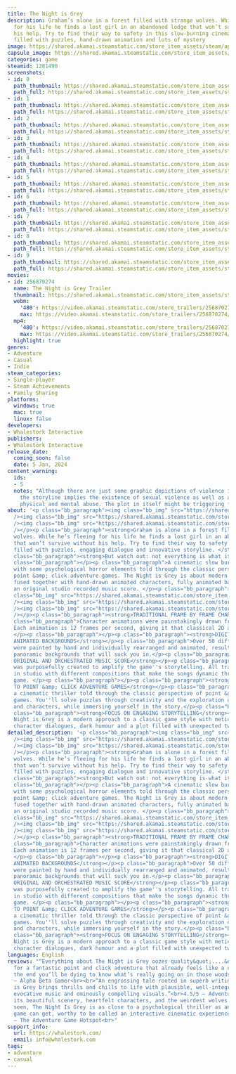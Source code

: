 ```yaml
---
title: The Night is Grey
description: Graham’s alone in a forest filled with strange wolves. While he’s fleeing
  for his life he finds a lost girl in an abandoned lodge that won’t survive without
  his help. Try to find their way to safety in this slow-burning cinematic thriller
  filled with puzzles, hand-drawn animation and lots of mystery
image: https://shared.akamai.steamstatic.com/store_item_assets/steam/apps/1281490/header.jpg?t=1732710355
capsule_image: https://shared.akamai.steamstatic.com/store_item_assets/steam/apps/1281490/capsule_231x87.jpg?t=1732710355
categories: game
steamid: 1281490
screenshots:
- id: 0
  path_thumbnail: https://shared.akamai.steamstatic.com/store_item_assets/steam/apps/1281490/ss_9285a672f168e8e56586624d0471fda5ffd690bc.600x338.jpg?t=1732710355
  path_full: https://shared.akamai.steamstatic.com/store_item_assets/steam/apps/1281490/ss_9285a672f168e8e56586624d0471fda5ffd690bc.1920x1080.jpg?t=1732710355
- id: 1
  path_thumbnail: https://shared.akamai.steamstatic.com/store_item_assets/steam/apps/1281490/ss_8764b8cace7e5b34004925e16291ced1a22239fe.600x338.jpg?t=1732710355
  path_full: https://shared.akamai.steamstatic.com/store_item_assets/steam/apps/1281490/ss_8764b8cace7e5b34004925e16291ced1a22239fe.1920x1080.jpg?t=1732710355
- id: 2
  path_thumbnail: https://shared.akamai.steamstatic.com/store_item_assets/steam/apps/1281490/ss_bea99682f8448f1c948a31ff834c19114bc43962.600x338.jpg?t=1732710355
  path_full: https://shared.akamai.steamstatic.com/store_item_assets/steam/apps/1281490/ss_bea99682f8448f1c948a31ff834c19114bc43962.1920x1080.jpg?t=1732710355
- id: 3
  path_thumbnail: https://shared.akamai.steamstatic.com/store_item_assets/steam/apps/1281490/ss_32f48342659cec58aae3e1840d6911d92ec48103.600x338.jpg?t=1732710355
  path_full: https://shared.akamai.steamstatic.com/store_item_assets/steam/apps/1281490/ss_32f48342659cec58aae3e1840d6911d92ec48103.1920x1080.jpg?t=1732710355
- id: 4
  path_thumbnail: https://shared.akamai.steamstatic.com/store_item_assets/steam/apps/1281490/ss_221f3fe3b80ac15fad0ca75ad8d1eda29fd920ec.600x338.jpg?t=1732710355
  path_full: https://shared.akamai.steamstatic.com/store_item_assets/steam/apps/1281490/ss_221f3fe3b80ac15fad0ca75ad8d1eda29fd920ec.1920x1080.jpg?t=1732710355
- id: 5
  path_thumbnail: https://shared.akamai.steamstatic.com/store_item_assets/steam/apps/1281490/ss_dda8db1c05c6954e8d93b7fc1f1c8a3f9ccba0a2.600x338.jpg?t=1732710355
  path_full: https://shared.akamai.steamstatic.com/store_item_assets/steam/apps/1281490/ss_dda8db1c05c6954e8d93b7fc1f1c8a3f9ccba0a2.1920x1080.jpg?t=1732710355
- id: 6
  path_thumbnail: https://shared.akamai.steamstatic.com/store_item_assets/steam/apps/1281490/ss_0e5d75774639410e7bb0a3a97c26fb549f5780ee.600x338.jpg?t=1732710355
  path_full: https://shared.akamai.steamstatic.com/store_item_assets/steam/apps/1281490/ss_0e5d75774639410e7bb0a3a97c26fb549f5780ee.1920x1080.jpg?t=1732710355
- id: 7
  path_thumbnail: https://shared.akamai.steamstatic.com/store_item_assets/steam/apps/1281490/ss_8834b9f69137816f653df48aec43f1fd9283816d.600x338.jpg?t=1732710355
  path_full: https://shared.akamai.steamstatic.com/store_item_assets/steam/apps/1281490/ss_8834b9f69137816f653df48aec43f1fd9283816d.1920x1080.jpg?t=1732710355
- id: 8
  path_thumbnail: https://shared.akamai.steamstatic.com/store_item_assets/steam/apps/1281490/ss_f4e56ffe994dc14e1fc68201894789eb4aa35628.600x338.jpg?t=1732710355
  path_full: https://shared.akamai.steamstatic.com/store_item_assets/steam/apps/1281490/ss_f4e56ffe994dc14e1fc68201894789eb4aa35628.1920x1080.jpg?t=1732710355
- id: 9
  path_thumbnail: https://shared.akamai.steamstatic.com/store_item_assets/steam/apps/1281490/ss_62e627e3e3faba98bb170480f07552109badbae5.600x338.jpg?t=1732710355
  path_full: https://shared.akamai.steamstatic.com/store_item_assets/steam/apps/1281490/ss_62e627e3e3faba98bb170480f07552109badbae5.1920x1080.jpg?t=1732710355
movies:
- id: 256870274
  name: The Night is Grey Trailer
  thumbnail: https://shared.akamai.steamstatic.com/store_item_assets/steam/apps/256870274/movie.293x165.jpg?t=1706175698
  webm:
    '480': https://video.akamai.steamstatic.com/store_trailers/256870274/movie480_vp9.webm?t=1706175698
    max: https://video.akamai.steamstatic.com/store_trailers/256870274/movie_max_vp9.webm?t=1706175698
  mp4:
    '480': https://video.akamai.steamstatic.com/store_trailers/256870274/movie480.mp4?t=1706175698
    max: https://video.akamai.steamstatic.com/store_trailers/256870274/movie_max.mp4?t=1706175698
  highlight: true
genres:
- Adventure
- Casual
- Indie
steam_categories:
- Single-player
- Steam Achievements
- Family Sharing
platforms:
  windows: true
  mac: true
  linux: false
developers:
- Whalestork Interactive
publishers:
- Whalestork Interactive
release_date:
  coming_soon: false
  date: 5 Jan, 2024
content_warning:
  ids:
  - 5
  notes: "Although there are just some graphic depictions of violence in the game,
    the storyline implies the existence of sexual violence as well as a history of
    physical and mental abuse. The plot in itself might be triggering for some players.\r\n\r\n"
about: '<p class="bb_paragraph"><img class="bb_img" src="https://shared.akamai.steamstatic.com/store_item_assets/steam/apps/1281490/extras/tnig-quotes_steam.png?t=1732710355"
  /><img class="bb_img" src="https://shared.akamai.steamstatic.com/store_item_assets/steam/apps/1281490/extras/SD01.png?t=1732710355"
  /><img class="bb_img" src="https://shared.akamai.steamstatic.com/store_item_assets/steam/apps/1281490/extras/TNIG_GIF_STEAM_1.gif?t=1732710355"
  /></p><p class="bb_paragraph"><strong>Graham is alone in a forest filled with strange
  wolves. While he’s fleeing for his life he finds a lost girl in an abandoned lodge
  that won’t survive without his help. Try to find their way to safety in this game
  filled with puzzles, engaging dialogue and innovative storyline. </strong></p><p
  class="bb_paragraph"><strong>But watch out: not everything is what it seems.</strong></p><p
  class="bb_paragraph"></p><p class="bb_paragraph">A cinematic slow burn thriller
  with some psychological horror elements told through the classic perspective of
  point &amp; click adventure games. The Night is Grey is about modern storytelling
  fused together with hand-drawn animated characters, fully animated backgrounds and
  an original studio recorded music score. </p><p class="bb_paragraph"></p><p class="bb_paragraph"><img
  class="bb_img" src="https://shared.akamai.steamstatic.com/store_item_assets/steam/apps/1281490/extras/TNIG_GIF_STEAM_2.gif?t=1732710355"
  /><img class="bb_img" src="https://shared.akamai.steamstatic.com/store_item_assets/steam/apps/1281490/extras/SD02.png?t=1732710355"
  /><img class="bb_img" src="https://shared.akamai.steamstatic.com/store_item_assets/steam/apps/1281490/extras/TNIG_BOAT_LOOP_BANNER_STEAM_2.gif?t=1732710355"
  /></p><p class="bb_paragraph"><strong>TRADITIONAL FRAME BY FRAME CHARACTER ANIMATION</strong></p><p
  class="bb_paragraph">Character animations were painstakingly drawn frame by frame.
  Each animation is 12 frames per second, giving it that classical 2D animations feel.
  </p><p class="bb_paragraph"></p><p class="bb_paragraph"><strong>DIGITALLY PAINTED
  ANIMATED BACKGROUNDS</strong></p><p class="bb_paragraph">Over 50 different locations
  were painted by hand and individually rearranged and animated, resulting in animated
  panoramic backgrounds that will suck you in.</p><p class="bb_paragraph"></p><p class="bb_paragraph"><strong>FULLY
  ORIGINAL AND ORCHESTRATED MUSIC SCORE</strong></p><p class="bb_paragraph">Our soundtrack
  was purposefully created to amplify the game''s storytelling. All tracks were recorded
  in studio with different compositions that make the songs dynamic throughout the
  game. </p><p class="bb_paragraph"></p><p class="bb_paragraph"><strong>A LOVE LETTER
  TO POINT &amp; CLICK ADVENTURE GAMES</strong></p><p class="bb_paragraph">This is
  a cinematic thriller told through the classic perspective of point &amp; click adventure
  games. You''ll solve puzzles through creativity and the exploration of sceneries
  and characters, while immersing yourself in the story.</p><p class="bb_paragraph"></p><p
  class="bb_paragraph"><strong>FOCUS ON ENGAGING STORYTELLING</strong></p><p class="bb_paragraph">The
  Night is Grey is a modern approach to a classic game style with meticulously written
  character dialogues, dark humour and a plot filled with unexpected twists.</p>'
detailed_description: '<p class="bb_paragraph"><img class="bb_img" src="https://shared.akamai.steamstatic.com/store_item_assets/steam/apps/1281490/extras/tnig-quotes_steam.png?t=1732710355"
  /><img class="bb_img" src="https://shared.akamai.steamstatic.com/store_item_assets/steam/apps/1281490/extras/SD01.png?t=1732710355"
  /><img class="bb_img" src="https://shared.akamai.steamstatic.com/store_item_assets/steam/apps/1281490/extras/TNIG_GIF_STEAM_1.gif?t=1732710355"
  /></p><p class="bb_paragraph"><strong>Graham is alone in a forest filled with strange
  wolves. While he’s fleeing for his life he finds a lost girl in an abandoned lodge
  that won’t survive without his help. Try to find their way to safety in this game
  filled with puzzles, engaging dialogue and innovative storyline. </strong></p><p
  class="bb_paragraph"><strong>But watch out: not everything is what it seems.</strong></p><p
  class="bb_paragraph"></p><p class="bb_paragraph">A cinematic slow burn thriller
  with some psychological horror elements told through the classic perspective of
  point &amp; click adventure games. The Night is Grey is about modern storytelling
  fused together with hand-drawn animated characters, fully animated backgrounds and
  an original studio recorded music score. </p><p class="bb_paragraph"></p><p class="bb_paragraph"><img
  class="bb_img" src="https://shared.akamai.steamstatic.com/store_item_assets/steam/apps/1281490/extras/TNIG_GIF_STEAM_2.gif?t=1732710355"
  /><img class="bb_img" src="https://shared.akamai.steamstatic.com/store_item_assets/steam/apps/1281490/extras/SD02.png?t=1732710355"
  /><img class="bb_img" src="https://shared.akamai.steamstatic.com/store_item_assets/steam/apps/1281490/extras/TNIG_BOAT_LOOP_BANNER_STEAM_2.gif?t=1732710355"
  /></p><p class="bb_paragraph"><strong>TRADITIONAL FRAME BY FRAME CHARACTER ANIMATION</strong></p><p
  class="bb_paragraph">Character animations were painstakingly drawn frame by frame.
  Each animation is 12 frames per second, giving it that classical 2D animations feel.
  </p><p class="bb_paragraph"></p><p class="bb_paragraph"><strong>DIGITALLY PAINTED
  ANIMATED BACKGROUNDS</strong></p><p class="bb_paragraph">Over 50 different locations
  were painted by hand and individually rearranged and animated, resulting in animated
  panoramic backgrounds that will suck you in.</p><p class="bb_paragraph"></p><p class="bb_paragraph"><strong>FULLY
  ORIGINAL AND ORCHESTRATED MUSIC SCORE</strong></p><p class="bb_paragraph">Our soundtrack
  was purposefully created to amplify the game''s storytelling. All tracks were recorded
  in studio with different compositions that make the songs dynamic throughout the
  game. </p><p class="bb_paragraph"></p><p class="bb_paragraph"><strong>A LOVE LETTER
  TO POINT &amp; CLICK ADVENTURE GAMES</strong></p><p class="bb_paragraph">This is
  a cinematic thriller told through the classic perspective of point &amp; click adventure
  games. You''ll solve puzzles through creativity and the exploration of sceneries
  and characters, while immersing yourself in the story.</p><p class="bb_paragraph"></p><p
  class="bb_paragraph"><strong>FOCUS ON ENGAGING STORYTELLING</strong></p><p class="bb_paragraph">The
  Night is Grey is a modern approach to a classic game style with meticulously written
  character dialogues, dark humour and a plot filled with unexpected twists.</p>'
languages: English
reviews: "“Everything about The Night is Grey oozes quality&quot;....&quot;It makes
  for a fantastic point and click adventure that already feels like a classic. By
  the end you’ll be dying to know what’s really going on in those woods. Highly recommended.”<br>4.5/5
  – Alpha Beta Gamer<br><br>“An engrossing tale rooted in superb writing, The Night
  is Grey brings thrills and chills to life with plausible, well-integrated puzzles,
  evocative music and ominously compelling visuals.”<br>4.5/5 – Adventure Gamers<br><br>“With
  its beautiful scenery, heartfelt characters, and the weirdest wolves you’ve ever
  seen, The Night Is Grey is as close to a psychological thriller as an adventure
  game can get, worthy to be called an interactive cinematic experience.”<br>9/10
  – The Adventure Game Hotspot<br>"
support_info:
  url: https://whalestork.com/
  email: info@whalestork.com
tags:
- adventure
- casual
---
```


